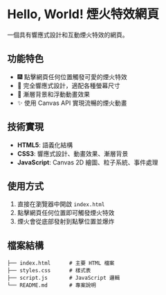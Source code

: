 # Hello, World! 煙火特效網頁

一個具有響應式設計和互動煙火特效的網頁。

## 功能特色

- 🎆 點擊網頁任何位置觸發可愛的煙火特效
- 📱 完全響應式設計，適配各種螢幕尺寸
- 🎨 漸層背景和浮動動畫效果
- ✨ 使用 Canvas API 實現流暢的煙火動畫

## 技術實現

- **HTML5**: 語義化結構
- **CSS3**: 響應式設計、動畫效果、漸層背景
- **JavaScript**: Canvas 2D 繪圖、粒子系統、事件處理

## 使用方式

1. 直接在瀏覽器中開啟 `index.html`
2. 點擊網頁任何位置即可觸發煙火特效
3. 煙火會從底部發射到點擊位置並爆炸

## 檔案結構

```
├── index.html      # 主要 HTML 檔案
├── styles.css      # 樣式表
├── script.js       # JavaScript 邏輯
└── README.md       # 專案說明
```